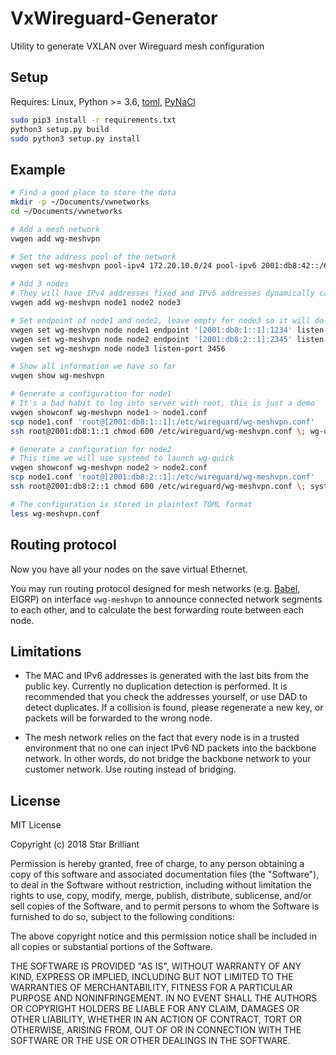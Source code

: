 VxWireguard-Generator
=====================

Utility to generate VXLAN over Wireguard mesh configuration

## Setup

Requires: Linux, Python >= 3.6, [toml](https://pypi.org/project/toml/), [PyNaCl](https://pypi.org/project/PyNaCl/)

```bash
sudo pip3 install -r requirements.txt
python3 setup.py build
sudo python3 setup.py install
```

## Example

```bash
# Find a good place to store the data
mkdir -p ~/Documents/vwnetworks
cd ~/Documents/vwnetworks

# Add a mesh network
vwgen add wg-meshvpn

# Set the address pool of the network
vwgen set wg-meshvpn pool-ipv4 172.20.10.0/24 pool-ipv6 2001:db8:42::/64

# Add 3 nodes
# They will have IPv4 addresses fixed and IPv6 addresses dynamically calculated on demand
vwgen add wg-meshvpn node1 node2 node3

# Set endpoint of node1 and node2, leave empty for node3 so it will do auto-discovery
vwgen set wg-meshvpn node node1 endpoint '[2001:db8:1::1]:1234' listen-port 1234
vwgen set wg-meshvpn node node2 endpoint '[2001:db8:2::1]:2345' listen-port 2345
vwgen set wg-meshvpn node node3 listen-port 3456

# Show all information we have so far
vwgen show wg-meshvpn

# Generate a configuration for node1
# It's a bad habit to log into server with root, this is just a demo
vwgen showconf wg-meshvpn node1 > node1.conf
scp node1.conf 'root@[2001:db8:1::1]:/etc/wireguard/wg-meshvpn.conf'
ssh root@2001:db8:1::1 chmod 600 /etc/wireguard/wg-meshvpn.conf \; wg-quick up wg-meshvpn

# Generate a configuration for node2
# This time we will use systemd to launch wg-quick
vwgen showconf wg-meshvpn node2 > node2.conf
scp node1.conf 'root@[2001:db8:2::1]:/etc/wireguard/wg-meshvpn.conf'
ssh root@2001:db8:2::1 chmod 600 /etc/wireguard/wg-meshvpn.conf \; systemctl start wg-quick@wg-meshvpn

# The configuration is stored in plaintext TOML format
less wg-meshvpn.conf
```

## Routing protocol

Now you have all your nodes on the save virtual Ethernet.

You may run routing protocol designed for mesh networks (e.g.
[Babel](https://github.com/jech/babeld), EIGRP) on interface `vwg-meshvpn` to
announce connected network segments to each other, and to calculate the best
forwarding route between each node.

## Limitations

- The MAC and IPv6 addresses is generated with the last bits from the public key. Currently no duplication detection is performed. It is recommended that you check the addresses yourself, or use DAD to detect duplicates. If a collision is found, please regenerate a new key, or packets will be forwarded to the wrong node.

- The mesh network relies on the fact that every node is in a trusted environment that no one can inject IPv6 ND packets into the backbone network. In other words, do not bridge the backbone network to your customer network. Use routing instead of bridging.

## License

MIT License

Copyright (c) 2018 Star Brilliant

Permission is hereby granted, free of charge, to any person obtaining a copy
of this software and associated documentation files (the "Software"), to deal
in the Software without restriction, including without limitation the rights
to use, copy, modify, merge, publish, distribute, sublicense, and/or sell
copies of the Software, and to permit persons to whom the Software is
furnished to do so, subject to the following conditions:

The above copyright notice and this permission notice shall be included in all
copies or substantial portions of the Software.

THE SOFTWARE IS PROVIDED "AS IS", WITHOUT WARRANTY OF ANY KIND, EXPRESS OR
IMPLIED, INCLUDING BUT NOT LIMITED TO THE WARRANTIES OF MERCHANTABILITY,
FITNESS FOR A PARTICULAR PURPOSE AND NONINFRINGEMENT. IN NO EVENT SHALL THE
AUTHORS OR COPYRIGHT HOLDERS BE LIABLE FOR ANY CLAIM, DAMAGES OR OTHER
LIABILITY, WHETHER IN AN ACTION OF CONTRACT, TORT OR OTHERWISE, ARISING FROM,
OUT OF OR IN CONNECTION WITH THE SOFTWARE OR THE USE OR OTHER DEALINGS IN THE
SOFTWARE.
